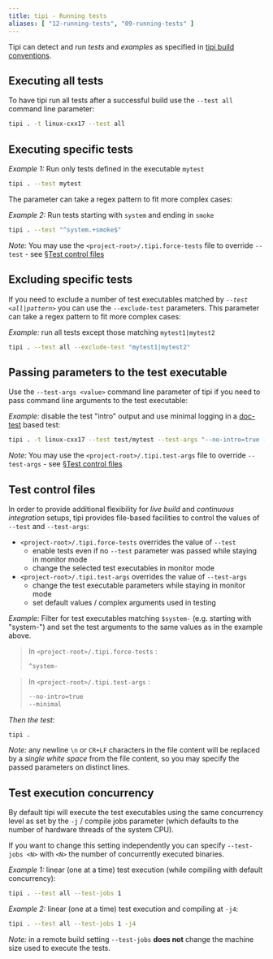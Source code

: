 ```yaml
---
title: tipi - Running tests
aliases: [ "12-running-tests", "09-running-tests" ]
---
```


Tipi can detect and run _tests_ and _examples_ as specified in [tipi build conventions](./01-conventions#tests-or-examples).

## Executing **all** tests

To have tipi run all tests after a successful build use the `--test all` command line parameter:

```bash
tipi . -t linux-cxx17 --test all
```

## Executing specific tests

_Example 1:_ Run only tests defined in the executable `mytest`

```bash
tipi . --test mytest
```

The parameter can take a regex pattern to fit more complex cases:

_Example 2:_ Run tests starting with `system` and ending in `smoke`

```bash
tipi . --test "^system.+smoke$"
```

_Note:_ You may use the `<project-root>/.tipi.force-tests` file to override `--test` - see [§Test control files](#test-control-files)


## Excluding specific tests

If you need to exclude a number of test executables matched by _`--test <all|pattern>`_ you can use the `--exclude-test` parameters. This parameter can take a regex pattern to fit more complex cases:

_Example:_ run all tests except those matching `mytest1|mytest2`

```bash
tipi . --test all --exclude-test "mytest1|mytest2"
```

## Passing parameters to the test executable

Use the `--test-args <value>` command line parameter of tipi if you need to pass command line arguments to the test executable:


_Example:_ disable the test "intro" output and use minimal logging in a [doc-test](https://github.com/doctest/doctest/blob/master/doc/markdown/commandline.md) based test:

```bash
tipi . -t linux-cxx17 --test test/mytest --test-args "--no-intro=true --minimal" 
```

_Note:_ You may use the `<project-root>/.tipi.test-args` file to override `--test-args` - see [§Test control files](#test-control-files)

## Test control files

In order to provide additional flexibility for _live build_ and _continuous integration_ setups, tipi provides file-based facilities to control the values of `--test` and `--test-args`:

- `<project-root>/.tipi.force-tests` overrides the value of `--test` 
  - enable tests even if no `--test` parameter was passed while staying in monitor mode
  - change the selected test executables in monitor mode
- `<project-root>/.tipi.test-args` overrides the value of `--test-args`
  - change the test executable parameters while staying in monitor mode
  - set default values / complex arguments used in testing


_Example:_ Filter for test executables matching `$system-` (e.g. starting with "system-") and set the test arguments to the same values as in the example above.

> In `<project-root>/.tipi.force-tests` :
> ```txt
> ^system-
> ```

> In `<project-root>/.tipi.test-args` :
> ```txt
> --no-intro=true
> --minimal
> ```

_Then the test:_

```bash
tipi .
```

_Note:_ any newline `\n` or `CR+LF` characters in the file content will be replaced by a _single white space_ from the file content, so you may specify the passed parameters on distinct lines.

## Test execution concurrency

By default tipi will execute the test executables using the same concurrency level as set by the `-j` / compile jobs parameter (which defaults to the number of hardware threads of the system CPU).

If you want to change this setting independently you can specify `--test-jobs <N>` with `<N>` the number of concurrently executed binaries.

_Example 1:_ linear (one at a time) test execution (while compiling with default concurrency):

```bash
tipi . --test all --test-jobs 1
```

_Example 2:_ linear (one at a time) test execution and compiling at `-j4`:

```bash
tipi . --test all --test-jobs 1 -j4
```

_Note:_ in a remote build setting `--test-jobs` **does not** change the machine size used to execute the tests.
